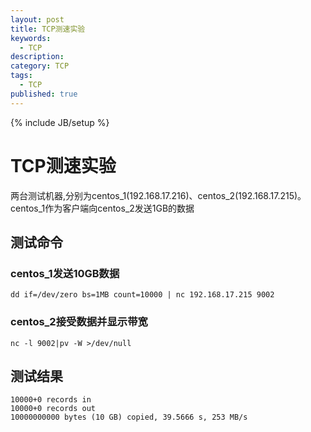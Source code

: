 ```yaml
---
layout: post
title: TCP测速实验
keywords:
  - TCP
description: 
category: TCP
tags:
  - TCP
published: true
---
```

{% include JB/setup %}

# TCP测速实验
两台测试机器,分别为centos_1(192.168.17.216)、centos_2(192.168.17.215)。centos_1作为客户端向centos_2发送1GB的数据


## 测试命令

### centos_1发送10GB数据
```
dd if=/dev/zero bs=1MB count=10000 | nc 192.168.17.215 9002
```
### centos_2接受数据并显示带宽
```
nc -l 9002|pv -W >/dev/null
```

## 测试结果
```
10000+0 records in
10000+0 records out
10000000000 bytes (10 GB) copied, 39.5666 s, 253 MB/s

```
